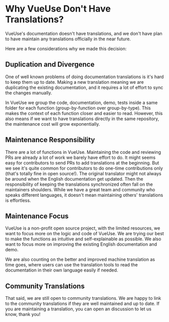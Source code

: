 # Why VueUse Don't Have Translations?

VueUse's documentation doesn't have translations, and we don't have plan to have maintain any translations officially in the near future.

Here are a few considerations why we made this decision:

## Duplication and Divergence

One of well known problems of doing documentation translations is it's hard to keep them up to date. Making a new translation meaning we are duplicating the existing documentation, and it requires a lot of effort to sync the changes manually.

In VueUse we group the code, documentation, demo, tests inside a same folder for each function (group-by-function over group-by-type). This makes the context of each function closer and easier to read. However, this also means if we want to have translations directly in the same repository, the maintenance cost will grow exponentially.

## Maintenance Responsibility

There are a lot of functions in VueUse. Maintaining the code and reviewing PRs are already a lot of work we barely have effort to do. It might seems easy for contributors to send PRs to add translations at the beginning. But we see it's quite common for contributors to do one-time contributions only (that's totally fine in open source!). The original translator might not always be around when the English documentation get updated. Then the responsibility of keeping the translations synchronized often fall on the maintainers shoulders. While we have a great team and community who speaks different languages, it doesn't mean maintaining others' translations is effortless.

## Maintenance Focus

VueUse is a non-profit open source project, with the limited resources, we want to focus more on the logic and code of VueUse. We are trying our best to make the functions as intuitive and self-explainable as possible. We also want to focus more on improving the existing English documentation and demo.

We are also counting on the better and improved machine translation as time goes, where users can use the translation tools to read the documentation in their own language easily if needed.

## Community Translations

That said, we are still open to community translations. We are happy to link to the community translations if they are well maintained and up to date. If you are maintaining a translation, you can open an discussion to let us know, thank you!
